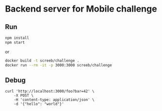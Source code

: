
# Backend server for Mobile challenge

## Run

```bash
npm install
npm start
```

or

```bash
docker build -t screeb/challenge .
docker run --rm -it -p 3000:3000 screeb/challenge
```

## Debug

```
curl 'http://localhost:3000/foo?bar=42' \
    -X POST \
    -H 'content-type: application/json' \
    -d '{"hello": "world"}'
```
